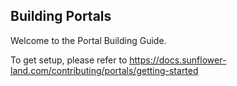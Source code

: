 ## Building Portals

Welcome to the Portal Building Guide.

To get setup, please refer to https://docs.sunflower-land.com/contributing/portals/getting-started
